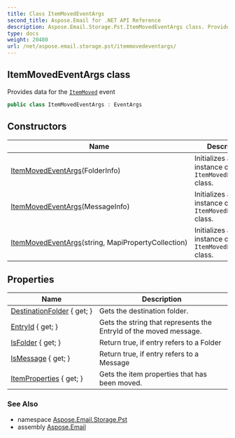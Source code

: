 ```yaml
---
title: Class ItemMovedEventArgs
second_title: Aspose.Email for .NET API Reference
description: Aspose.Email.Storage.Pst.ItemMovedEventArgs class. Provides data for the ItemMoved event
type: docs
weight: 20480
url: /net/aspose.email.storage.pst/itemmovedeventargs/
---
```

## ItemMovedEventArgs class

Provides data for the [`ItemMoved`](../folderinfo/itemmoved/) event

```csharp
public class ItemMovedEventArgs : EventArgs
```

## Constructors

| Name | Description |
| --- | --- |
| [ItemMovedEventArgs](itemmovedeventargs/#constructor)(FolderInfo) | Initializes a new instance of the `ItemMovedEventArgs` class. |
| [ItemMovedEventArgs](itemmovedeventargs/#constructor_1)(MessageInfo) | Initializes a new instance of the `ItemMovedEventArgs` class. |
| [ItemMovedEventArgs](itemmovedeventargs/#constructor_2)(string, MapiPropertyCollection) | Initializes a new instance of the `ItemMovedEventArgs` class. |

## Properties

| Name | Description |
| --- | --- |
| [DestinationFolder](../../aspose.email.storage.pst/itemmovedeventargs/destinationfolder/) { get; } | Gets the destination folder. |
| [EntryId](../../aspose.email.storage.pst/itemmovedeventargs/entryid/) { get; } | Gets the string that represents the EntryId of the moved message. |
| [IsFolder](../../aspose.email.storage.pst/itemmovedeventargs/isfolder/) { get; } | Return true, if entry refers to a Folder |
| [IsMessage](../../aspose.email.storage.pst/itemmovedeventargs/ismessage/) { get; } | Return true, if entry refers to a Message |
| [ItemProperties](../../aspose.email.storage.pst/itemmovedeventargs/itemproperties/) { get; } | Gets the item properties that has been moved. |

### See Also

* namespace [Aspose.Email.Storage.Pst](../../aspose.email.storage.pst/)
* assembly [Aspose.Email](../../)


